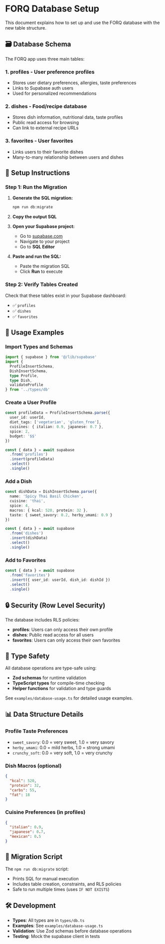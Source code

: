 # FORQ Database Setup

This document explains how to set up and use the FORQ database with the new table structure.

## 🗃️ Database Schema

The FORQ app uses three main tables:

### 1. **profiles** - User preference profiles
- Stores user dietary preferences, allergies, taste preferences
- Links to Supabase auth users
- Used for personalized recommendations

### 2. **dishes** - Food/recipe database  
- Stores dish information, nutritional data, taste profiles
- Public read access for browsing
- Can link to external recipe URLs

### 3. **favorites** - User favorites
- Links users to their favorite dishes
- Many-to-many relationship between users and dishes

## 🚀 Setup Instructions

### Step 1: Run the Migration

1. **Generate the SQL migration:**
   ```bash
   npm run db:migrate
   ```

2. **Copy the output SQL**

3. **Open your Supabase project:**
   - Go to [supabase.com](https://supabase.com)
   - Navigate to your project
   - Go to **SQL Editor**

4. **Paste and run the SQL:**
   - Paste the migration SQL
   - Click **Run** to execute

### Step 2: Verify Tables Created

Check that these tables exist in your Supabase dashboard:
- ✅ `profiles`
- ✅ `dishes` 
- ✅ `favorites`

## 📝 Usage Examples

### Import Types and Schemas

```typescript
import { supabase } from '@/lib/supabase'
import { 
  ProfileInsertSchema, 
  DishInsertSchema,
  type Profile,
  type Dish,
  validateProfile 
} from '../types/db'
```

### Create a User Profile

```typescript
const profileData = ProfileInsertSchema.parse({
  user_id: userId,
  diet_tags: ['vegetarian', 'gluten_free'],
  cuisines: { italian: 0.9, japanese: 0.7 },
  spice: 2,
  budget: '$$'
})

const { data } = await supabase
  .from('profiles')
  .insert(profileData)
  .select()
  .single()
```

### Add a Dish

```typescript
const dishData = DishInsertSchema.parse({
  name: 'Spicy Thai Basil Chicken',
  cuisine: 'thai',
  spice: 4,
  macros: { kcal: 520, protein: 32 },
  taste: { sweet_savory: 0.2, herby_umami: 0.9 }
})

const { data } = await supabase
  .from('dishes')
  .insert(dishData)
  .select()
  .single()
```

### Add to Favorites

```typescript
const { data } = await supabase
  .from('favorites')
  .insert({ user_id: userId, dish_id: dishId })
  .select()
  .single()
```

## 🔒 Security (Row Level Security)

The database includes RLS policies:

- **profiles**: Users can only access their own profile
- **dishes**: Public read access for all users  
- **favorites**: Users can only access their own favorites

## 🧪 Type Safety

All database operations are type-safe using:

- **Zod schemas** for runtime validation
- **TypeScript types** for compile-time checking
- **Helper functions** for validation and type guards

See `examples/database-usage.ts` for detailed usage examples.

## 📊 Data Structure Details

### Profile Taste Preferences
- `sweet_savory`: 0.0 = very sweet, 1.0 = very savory
- `herby_umami`: 0.0 = mild herbs, 1.0 = strong umami
- `crunchy_soft`: 0.0 = very soft, 1.0 = very crunchy

### Dish Macros (optional)
```json
{
  "kcal": 520,
  "protein": 32,
  "carbs": 55, 
  "fat": 18
}
```

### Cuisine Preferences (in profiles)
```json
{
  "italian": 0.9,
  "japanese": 0.7,
  "mexican": 0.5
}
```

## 🔄 Migration Script

The `npm run db:migrate` script:
- Prints SQL for manual execution
- Includes table creation, constraints, and RLS policies
- Safe to run multiple times (uses `IF NOT EXISTS`)

## 🛠️ Development

- **Types**: All types are in `types/db.ts`
- **Examples**: See `examples/database-usage.ts`
- **Validation**: Use Zod schemas before database operations
- **Testing**: Mock the supabase client in tests

